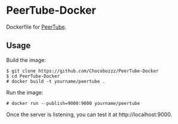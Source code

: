# PeerTube-Docker

Dockerfile for [PeerTube](https://github.com/Chocobozzz/PeerTube).

## Usage

Build the image: 

    $ git clone https://github.com/Chocobozzz/PeerTube-Docker
    $ cd PeerTube-Docker
    # docker build -t yourname/peertube .

Run the image:

    # docker run --publish=9000:9000 yourname/peertube

Once the server is listening, you can test it at http://localhost:9000.
